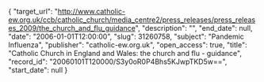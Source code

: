 {
  "target_url": "http://www.catholic-ew.org.uk/ccb/catholic_church/media_centre2/press_releases/press_releases_2009/the_church_and_flu_guidance", 
  "description": "", 
  "end_date": null, 
  "date": "2006-01-01T12:00:00", 
  "slug": 31260758, 
  "subject": "Pandemic Influenza", 
  "publisher": "catholic-ew.org.uk", 
  "open_access": true, 
  "title": "Catholic Church in England and Wales: the church and flu - guidance", 
  "record_id": "20060101T120000/S3y0oR0P4Bhs5KJwpTKD5w==", 
  "start_date": null
}

